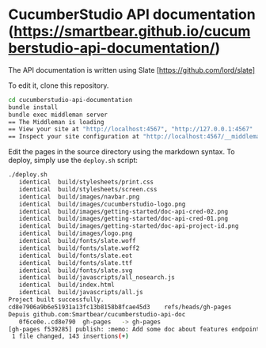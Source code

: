 # CucumberStudio API documentation (https://smartbear.github.io/cucumberstudio-api-documentation/)

The API documentation is written using Slate [https://github.com/lord/slate]

To edit it, clone this repository.

```bash
cd cucumberstudio-api-documentation
bundle install
bundle exec middleman server
== The Middleman is loading
== View your site at "http://localhost:4567", "http://127.0.0.1:4567"
== Inspect your site configuration at "http://localhost:4567/__middleman", "http://127.0.0.1:4567/__middleman"
```

Edit the pages in the source directory using the markdown syntax. To deploy,
simply use the `deploy.sh` script:

```bash
./deploy.sh
   identical  build/stylesheets/print.css
   identical  build/stylesheets/screen.css
   identical  build/images/navbar.png
   identical  build/images/cucumberstudio-logo.png
   identical  build/images/getting-started/doc-api-cred-02.png
   identical  build/images/getting-started/doc-api-cred-01.png
   identical  build/images/getting-started/doc-api-project-id.png
   identical  build/images/logo.png
   identical  build/fonts/slate.woff
   identical  build/fonts/slate.woff2
   identical  build/fonts/slate.eot
   identical  build/fonts/slate.ttf
   identical  build/fonts/slate.svg
   identical  build/javascripts/all_nosearch.js
   identical  build/index.html
   identical  build/javascripts/all.js
Project built successfully.
cd8e7906a9b6e51931a13fc13b8158b8fcae45d3	refs/heads/gh-pages
Depuis github.com:Smartbear/cucumberstudio-api-doc
   0f6ce0e..cd8e790  gh-pages   -> gh-pages
[gh-pages f539285] publish: :memo: Add some doc about features endpoints
 1 file changed, 143 insertions(+)
```
